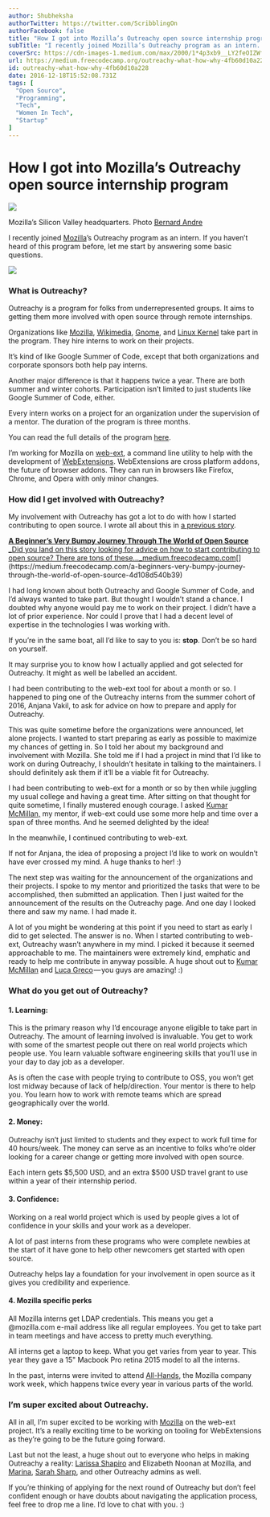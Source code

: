 ```yaml
---
author: Shubheksha
authorTwitter: https://twitter.com/ScribblingOn
authorFacebook: false
title: "How I got into Mozilla’s Outreachy open source internship program"
subTitle: "I recently joined Mozilla’s Outreachy program as an intern. If you haven’t heard of this program before, let me start by answering some b..."
coverSrc: https://cdn-images-1.medium.com/max/2000/1*4p3xb9__LY2feOIZWfKHxg.jpeg
url: https://medium.freecodecamp.org/outreachy-what-how-why-4fb60d10a228
id: outreachy-what-how-why-4fb60d10a228
date: 2016-12-18T15:52:08.731Z
tags: [
  "Open Source",
  "Programming",
  "Tech",
  "Women In Tech",
  "Startup"
]
---
```

# How I got into Mozilla’s Outreachy open source internship program







![](https://cdn-images-1.medium.com/max/2000/1*4p3xb9__LY2feOIZWfKHxg.jpeg)

Mozilla’s Silicon Valley headquarters. Photo [Bernard Andre](https://officesnapshots.com/2014/09/29/mozilla-corporation-mountain-view-headquarters/)







I recently joined [Mozilla](https://medium.com/@mozilla)’s Outreachy program as an intern. If you haven’t heard of this program before, let me start by answering some basic questions.



![](https://cdn-images-1.medium.com/max/1600/1*KJLOHBefMUduHQ2SRK4Acw.png)



### What is Outreachy?

Outreachy is a program for folks from underrepresented groups. It aims to getting them more involved with open source through remote internships.

Organizations like [Mozilla](https://medium.com/@mozilla), [Wikimedia](https://www.mediawiki.org/wiki/Outreachy), [Gnome](https://wiki.gnome.org/Outreach/Outreachy), and [Linux Kernel](http://kernelnewbies.org/OutreachyIntro) take part in the program. They hire interns to work on their projects.

It’s kind of like Google Summer of Code, except that both organizations and corporate sponsors both help pay interns.

Another major difference is that it happens twice a year. There are both summer and winter cohorts. Participation isn’t limited to just students like Google Summer of Code, either.

Every intern works on a project for an organization under the supervision of a mentor. The duration of the program is three months.

You can read the full details of the program [here](https://wiki.gnome.org/action/show/Outreachy).

I’m working for Mozilla on [web-ext](https://github.com/mozilla/web-ext), a command line utility to help with the development of [WebExtensions](https://developer.mozilla.org/en-US/Add-ons/WebExtensions/). WebExtensions are cross platform addons, the future of browser addons. They can run in browsers like Firefox, Chrome, and Opera with only minor changes.

### How did I get involved with Outreachy?

My involvement with Outreachy has got a lot to do with how I started contributing to open source. I wrote all about this in [a previous story](https://medium.freecodecamp.com/a-beginners-very-bumpy-journey-through-the-world-of-open-source-4d108d540b39).

[**A Beginner’s Very Bumpy Journey Through The World of Open Source**  
_Did you land on this story looking for advice on how to start contributing to open source? There are tons of these…_medium.freecodecamp.com](https://medium.freecodecamp.com/a-beginners-very-bumpy-journey-through-the-world-of-open-source-4d108d540b39 "https://medium.freecodecamp.com/a-beginners-very-bumpy-journey-through-the-world-of-open-source-4d108d540b39")[](https://medium.freecodecamp.com/a-beginners-very-bumpy-journey-through-the-world-of-open-source-4d108d540b39)

I had long known about both Outreachy and Google Summer of Code, and I’d always wanted to take part. But thought I wouldn’t stand a chance. I doubted why anyone would pay me to work on their project. I didn’t have a lot of prior experience. Nor could I prove that I had a decent level of expertise in the technologies I was working with.

If you’re in the same boat, all I’d like to say to you is: **stop**. Don’t be so hard on yourself.

It may surprise you to know how I actually applied and got selected for Outreachy. It might as well be labelled an accident.

I had been contributing to the web-ext tool for about a month or so. I happened to ping one of the Outreachy interns from the summer cohort of 2016, Anjana Vakil, to ask for advice on how to prepare and apply for Outreachy.

This was quite sometime before the organizations were announced, let alone projects. I wanted to start preparing as early as possible to maximize my chances of getting in. So I told her about my background and involvement with Mozilla. She told me if I had a project in mind that I’d like to work on during Outreachy, I shouldn’t hesitate in talking to the maintainers. I should definitely ask them if it’ll be a viable fit for Outreachy.

I had been contributing to web-ext for a month or so by then while juggling my usual college and having a great time. After sitting on that thought for quite sometime, I finally mustered enough courage. I asked [Kumar McMillan,](https://medium.com/u/e82665c16d4e) my mentor, if web-ext could use some more help and time over a span of three months. And he seemed delighted by the idea!

In the meanwhile, I continued contributing to web-ext.

If not for Anjana, the idea of proposing a project I’d like to work on wouldn’t have ever crossed my mind. A huge thanks to her! :)

The next step was waiting for the announcement of the organizations and their projects. I spoke to my mentor and prioritized the tasks that were to be accomplished, then submitted an application. Then I just waited for the announcement of the results on the Outreachy page. And one day I looked there and saw my name. I had made it.

A lot of you might be wondering at this point if you need to start as early I did to get selected. The answer is no. When I started contributing to web-ext, Outreachy wasn’t anywhere in my mind. I picked it because it seemed approachable to me. The maintainers were extremely kind, emphatic and ready to help me contribute in anyway possible. A huge shout out to [Kumar McMillan](https://medium.com/u/e82665c16d4e) and [Luca Greco](https://mozillians.org/en-US/u/luca/) — you guys are amazing! :)

### What do you get out of Outreachy?

#### 1\. Learning:

This is the primary reason why I’d encourage anyone eligible to take part in Outreachy. The amount of learning involved is invaluable. You get to work with some of the smartest people out there on real world projects which people use. You learn valuable software engineering skills that you’ll use in your day to day job as a developer.

As is often the case with people trying to contribute to OSS, you won’t get lost midway because of lack of help/direction. Your mentor is there to help you. You learn how to work with remote teams which are spread geographically over the world.

#### 2\. Money:

Outreachy isn’t just limited to students and they expect to work full time for 40 hours/week. The money can serve as an incentive to folks who’re older looking for a career change or getting more involved with open source.

Each intern gets $5,500 USD, and an extra $500 USD travel grant to use within a year of their internship period.

#### 3\. Confidence:

Working on a real world project which is used by people gives a lot of confidence in your skills and your work as a developer.

A lot of past interns from these programs who were complete newbies at the start of it have gone to help other newcomers get started with open source.

Outreachy helps lay a foundation for your involvement in open source as it gives you credibility and experience.

#### **4\. Mozilla specific perks**

All Mozilla interns get LDAP credentials. This means you get a @mozilla.com e-mail address like all regular employees. You get to take part in team meetings and have access to pretty much everything.

All interns get a laptop to keep. What you get varies from year to year. This year they gave a 15" Macbook Pro retina 2015 model to all the interns.

In the past, interns were invited to attend [All-Hands](https://wiki.mozilla.org/All_Hands), the Mozilla company work week, which happens twice every year in various parts of the world.

### I’m super excited about Outreachy.

All in all, I’m super excited to be working with [Mozilla](https://medium.com/u/95f4ec6ae6f6) on the web-ext project. It’s a really exciting time to be working on tooling for WebExtensions as they’re going to be the future going forward.

Last but not the least, a huge shout out to everyone who helps in making Outreachy a reality: [Larissa Shapiro](https://medium.com/u/749cadc4fc1f) and Elizabeth Noonan at Mozilla, and [Marina](https://twitter.com/marinaz), [Sarah Sharp](https://twitter.com/sarahsharp), and other Outreachy admins as well.

If you’re thinking of applying for the next round of Outreachy but don’t feel confident enough or have doubts about navigating the application process, feel free to drop me a line. I’d love to chat with you. :)








